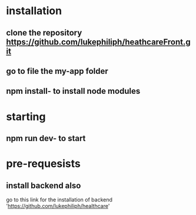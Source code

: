 # installation
## clone the repository https://github.com/lukephiliph/heathcareFront.git
## go to file the my-app folder
## npm install- to install node modules
# starting
## npm run dev- to start
# pre-requesists
## install backend also 
go to this link for the installation of backend 'https://github.com/lukephiliph/healthcare'
